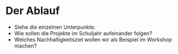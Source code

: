 # Der Ablauf



* Siehe die einzelnen Unterpunkte.
* Wie sollen die Projekte im Schuljahr aufeinander folgen?
* Welches Nachhaltigkeitsziel wollen wir als Beispiel im Workshop machen?



